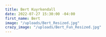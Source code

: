 ```yaml
---
title: Bert Kuyrkendall
date: 2022-07-27 15:30:00 -04:00
first_name: Bert
image: "/uploads/Bert_Resized.jpg"
crazy_image: "/uploads/Bert_Fun_Resized.jpg"
---
```


